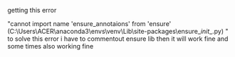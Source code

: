 getting this error 

"cannot import name 'ensure_annotaions' from 'ensure' (C:\Users\ACER\anaconda3\envs\venv\Lib\site-packages\ensure\__init__.py)
"
to solve this error i have to commentout ensure lib then it will work fine and some times also working fine
